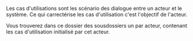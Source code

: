 
Les cas d'utilisations sont les scénario des dialogue entre un acteur et le système.
Ce qui carrectérise les cas d'utilisation c'est l'objectif de l'acteur.

Vous trouverez dans ce dossier des sousdossiers un par acteur, contenant les cas d'utilisation initialisé par cet acteur.
